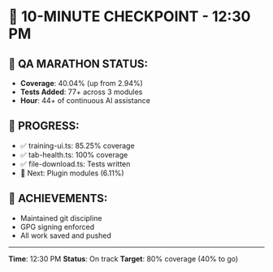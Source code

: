 # 💾 10-MINUTE CHECKPOINT - 12:30 PM

## 🧪 QA MARATHON STATUS:
- **Coverage**: 40.04% (up from 2.94%)
- **Tests Added**: 77+ across 3 modules
- **Hour**: 44+ of continuous AI assistance

## 🚧 PROGRESS:
- ✅ training-ui.ts: 85.25% coverage
- ✅ tab-health.ts: 100% coverage  
- ✅ file-download.ts: Tests written
- 🎯 Next: Plugin modules (6.11%)

## 🏅 ACHIEVEMENTS:
- Maintained git discipline
- GPG signing enforced
- All work saved and pushed

---
**Time**: 12:30 PM
**Status**: On track
**Target**: 80% coverage (40% to go)